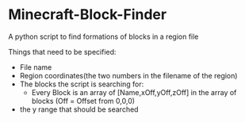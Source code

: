 # Minecraft-Block-Finder
A python script to find formations of blocks in a region file

Things that need to be specified:
* File name
* Region coordinates(the two numbers in the filename of the region)
* The blocks the script is searching for:
  * Every Block is an array of [Name,xOff,yOff,zOff] in the array of blocks (Off = Offset from 0,0,0)
* the y range that should be searched
